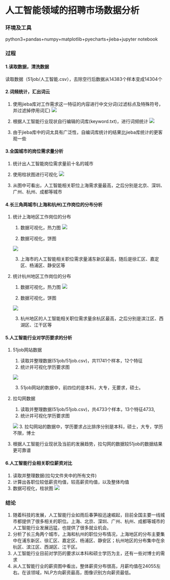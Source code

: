 # 人工智能领域的招聘市场数据分析

### 环境及工具

python3+pandas+numpy+matplotlib+pyecharts+jieba+jupyter notebook

### 过程

#### 1.读取数据，清洗数据

读取数据（51job/人工智能.csv），去除空行后数据从14383个样本变成14304个

#### 2.词频统计，汇出词云

1. 使用jieba库对工作需求这一特征的内容进行中文分词(过滤标点及特殊符号，并过滤掉停用词汇)
![](https://github.com/silencesong/DataAnalysis/blob/master/%E4%BA%BA%E5%B7%A5%E6%99%BA%E8%83%BD%E9%A2%86%E5%9F%9F%E6%8B%9B%E8%81%98%E5%B8%82%E5%9C%BA%E5%88%86%E6%9E%90/Images/1jieba.png)

2. 根据人工智能行业现状自行编辑的词库(keyword.txt)，进行词频统计
![](https://github.com/silencesong/DataAnalysis/blob/master/%E4%BA%BA%E5%B7%A5%E6%99%BA%E8%83%BD%E9%A2%86%E5%9F%9F%E6%8B%9B%E8%81%98%E5%B8%82%E5%9C%BA%E5%88%86%E6%9E%90/Images/2cipin.png)

3. 由于jieba库中的词太具有广泛性，自编词库统计的结果比jieba库统计的更客观一些

#### 3.全国城市的岗位需求量分析

1. 统计出人工智能岗位需求量前十名的城市
2. 使用柱状图进行可视化
![](https://github.com/silencesong/DataAnalysis/blob/master/%E4%BA%BA%E5%B7%A5%E6%99%BA%E8%83%BD%E9%A2%86%E5%9F%9F%E6%8B%9B%E8%81%98%E5%B8%82%E5%9C%BA%E5%88%86%E6%9E%90/Images/citypos.png)

3. 从图中可看出，人工智能相关职位上海需求量最高，之后分别是北京、深圳、广州、杭州、成都等城市

#### 4.长三角两城市(上海和杭州)工作岗位的分布分析

1. 统计上海地区工作岗位的分布
   1. 数据可视化，热力图
   ![](https://github.com/silencesong/DataAnalysis/blob/master/%E4%BA%BA%E5%B7%A5%E6%99%BA%E8%83%BD%E9%A2%86%E5%9F%9F%E6%8B%9B%E8%81%98%E5%B8%82%E5%9C%BA%E5%88%86%E6%9E%90/Images/shanghai1.png)
   
   2. 数据可视化，饼图
   
   ![](https://github.com/silencesong/DataAnalysis/blob/master/%E4%BA%BA%E5%B7%A5%E6%99%BA%E8%83%BD%E9%A2%86%E5%9F%9F%E6%8B%9B%E8%81%98%E5%B8%82%E5%9C%BA%E5%88%86%E6%9E%90/Images/shanghai2.png)
   
   3. 上海市的人工智能相关职位需求量浦东新区最高，随后是徐汇区、嘉定区、杨浦区、静安区等
2. 统计杭州地区工作岗位的分布
   1. 数据可视化，热力图
   ![](https://github.com/silencesong/DataAnalysis/blob/master/%E4%BA%BA%E5%B7%A5%E6%99%BA%E8%83%BD%E9%A2%86%E5%9F%9F%E6%8B%9B%E8%81%98%E5%B8%82%E5%9C%BA%E5%88%86%E6%9E%90/Images/hangzhou1.png)
   
   2. 数据可视化，饼图
   
   ![](https://github.com/silencesong/DataAnalysis/blob/master/%E4%BA%BA%E5%B7%A5%E6%99%BA%E8%83%BD%E9%A2%86%E5%9F%9F%E6%8B%9B%E8%81%98%E5%B8%82%E5%9C%BA%E5%88%86%E6%9E%90/Images/hangzhou2.png)
   
   3. 杭州地区的人工智能相关职位需求量余杭区最高，之后分别是滨江区、西湖区、江干区等

#### 5.人工智能行业对学历要求的分析

1. 51job网站数据
   1. 读取并整理数据(51job/51job.csv)，共11741个样本，12个特征
   2. 统计并可视化学历要求图
   
   ![](https://github.com/silencesong/DataAnalysis/blob/master/%E4%BA%BA%E5%B7%A5%E6%99%BA%E8%83%BD%E9%A2%86%E5%9F%9F%E6%8B%9B%E8%81%98%E5%B8%82%E5%9C%BA%E5%88%86%E6%9E%90/Images/edu51job.png)
   
   3. 51job网站的数据中，前四位的是本科，大专，无要求，硕士。
2. 拉勾网数据
   1. 读取并整理数据(51job/51job.csv)，共4733个样本，13个特征4733,
   2. 统计并可视化学历要求图
   
   ![](https://github.com/silencesong/DataAnalysis/blob/master/%E4%BA%BA%E5%B7%A5%E6%99%BA%E8%83%BD%E9%A2%86%E5%9F%9F%E6%8B%9B%E8%81%98%E5%B8%82%E5%9C%BA%E5%88%86%E6%9E%90/Images/edu_lagou.png)
   3. 拉勾网站的数据中，学历要求占比排序分别是本科，硕士，大专，学历不限，博士
3. 根据人工智能行业现状及当前的发展趋势，拉勾网的数据较51job的数据结果更可靠谱

#### 6.人工智能行业相关职位薪资对比

1. 读取并整理数据(拉勾文件夹中的所有文件)
2. 计算出各职位较低薪资均值，较高薪资均值，以及整体均值
3. 数据可视化，柱状图
![](https://github.com/silencesong/DataAnalysis/blob/master/%E4%BA%BA%E5%B7%A5%E6%99%BA%E8%83%BD%E9%A2%86%E5%9F%9F%E6%8B%9B%E8%81%98%E5%B8%82%E5%9C%BA%E5%88%86%E6%9E%90/Images/salary.png)



### 结论

1. 随着科技的发展，人工智能行业如雨后春笋般迅速崛起，目前全国主要一线城市都提供了很多相关的职位。上海、北京、深圳、广州、杭州、成都等城市的人工智能行业发展迅猛，也提供了很多就业机会。
2. 分析了长三角两个城市，上海和杭州的职位分布情况，上海地区的分布主要集中在浦东新区、徐汇区、嘉定区、杨浦区、静安区；杭州地区的分布集中在余杭区、滨江区、西湖区、江干区。
3. 人工智能行业目前对学历的要求以本科和硕士学历为主，还有一些对博士的需求
4. 从人工智能行业的薪资图中看出，整体薪资分布很高，月薪均值在24055左右。在该领域，NLP方向薪资最高，图像识别方向薪资最低。

